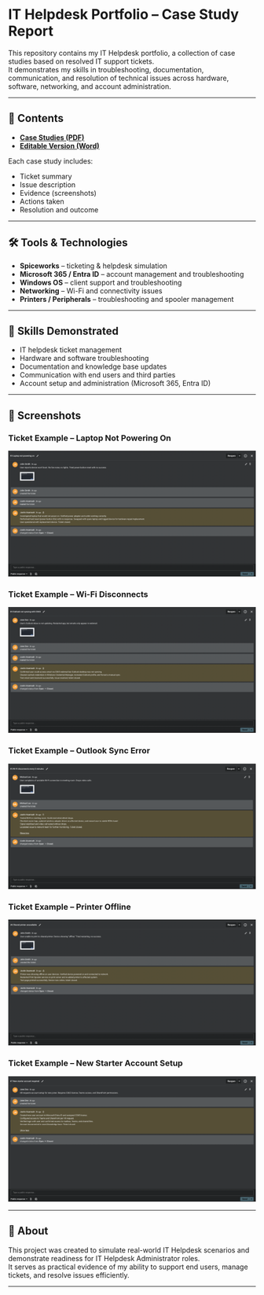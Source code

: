 # IT Helpdesk Portfolio – Case Study Report

This repository contains my IT Helpdesk portfolio, a collection of case studies based on resolved IT support tickets.  
It demonstrates my skills in troubleshooting, documentation, communication, and resolution of technical issues across hardware, software, networking, and account administration.

---

## 📂 Contents
- **[Case Studies (PDF)](IT_Helpdesk_Portfolio_Report.pdf)**  
- **[Editable Version (Word)](IT_Helpdesk_Portfolio_Report.docx)**

Each case study includes:
- Ticket summary  
- Issue description  
- Evidence (screenshots)  
- Actions taken  
- Resolution and outcome  

---

## 🛠️ Tools & Technologies
- **Spiceworks** – ticketing & helpdesk simulation  
- **Microsoft 365 / Entra ID** – account management and troubleshooting  
- **Windows OS** – client support and troubleshooting  
- **Networking** – Wi-Fi and connectivity issues  
- **Printers / Peripherals** – troubleshooting and spooler management  

---

## 🎯 Skills Demonstrated
- IT helpdesk ticket management  
- Hardware and software troubleshooting  
- Documentation and knowledge base updates  
- Communication with end users and third parties  
- Account setup and administration (Microsoft 365, Entra ID)  

---

## 📸 Screenshots

### Ticket Example – Laptop Not Powering On
![Laptop not powering on](ticket3.png)

### Ticket Example – Wi-Fi Disconnects
![Wi-Fi disconnects](ticket4.png)

### Ticket Example – Outlook Sync Error
![Outlook sync error](ticket5.png)

### Ticket Example – Printer Offline
![Printer offline](ticket6.png)

### Ticket Example – New Starter Account Setup
![New starter account](ticket7.png)

---

## 📌 About
This project was created to simulate real-world IT Helpdesk scenarios and demonstrate readiness for IT Helpdesk Administrator roles.  
It serves as practical evidence of my ability to support end users, manage tickets, and resolve issues efficiently.  

---
